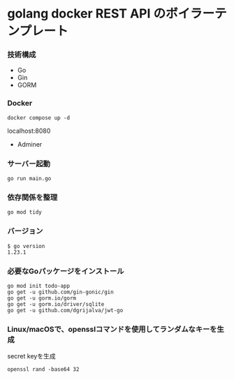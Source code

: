 # golang docker REST API のボイラーテンプレート

### 技術構成
- Go
- Gin
- GORM

### Docker
```
docker compose up -d
```
localhost:8080
- Adminer

### サーバー起動
```
go run main.go
```

### 依存関係を整理
```
go mod tidy
```

###  バージョン
```
$ go version
1.23.1
```

### 必要なGoパッケージをインストール

```
go mod init todo-app
go get -u github.com/gin-gonic/gin
go get -u gorm.io/gorm
go get -u gorm.io/driver/sqlite
go get -u github.com/dgrijalva/jwt-go
```

### Linux/macOSで、opensslコマンドを使用してランダムなキーを生成
secret keyを生成
```
openssl rand -base64 32
```

